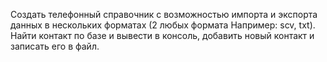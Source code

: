 Создать телефонный справочник с возможностью импорта и экспорта данных в нескольких форматах
(2 любых формата Например: scv, txt).
Найти контакт по базе и вывести в консоль, добавить новый контакт и записать его в файл.
